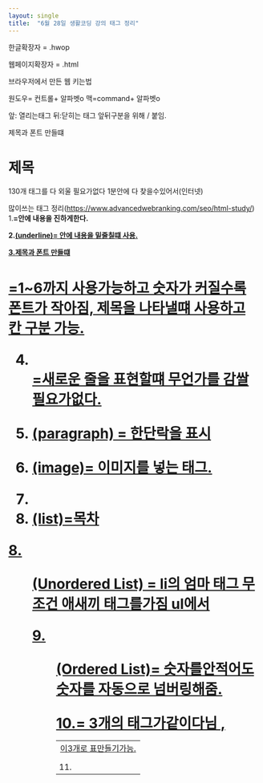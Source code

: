 ```yaml
---
layout: single
title:  "6월 28일 생활코딩 강의 태그 정리"
---
```


한글확장자 = .hwop

웹페이지확장자 = .html

브라우저에서 만든 웹 키는법

원도우= 컨트롤+ 알파벳o 
맥=command+ 알파벳o

   앞:  열리는태그 뒤:닫히는 태그 앞뒤구분을 위해 / 붙임.


제목과 폰트 만들떄
<h1> 제목</h1>

130개 태그를 다 외울 필요가없다 1분안에 다 찾을수있어서(인터넷)

많이쓰는 태그 정리(https://www.advancedwebranking.com/seo/html-study/) 
1.<strong>=안에 내용을 진하게한다.

2.<u>(underline)= 안에 내용을 밑줄칠떄 사용.

3.제목과 폰트 만들떄
<h1>=1~6까지 사용가능하고 숫자가 커질수록 폰트가 작아짐, 제목을 나타낼떄 사용하고 칸 구분 가능.

4. <br> =새로운 줄을 표현할떄 무언가를 감쌀 필요가없다.

5. <p>(paragraph) = 한단락을 표시 

6. <img>(image)= 이미지를 넣는 태그.

7. <li>(list)=목차

8.<ul>(Unordered List) = li의 엄마 태그 무조건 애새끼 태그를가짐 ul에서

9.<ol>(Ordered List)= 숫자를안적어도 숫자를 자동으로 넘버링해줌. 

10.<table>= 3개의 태그가같이다님 <tr>,<td> 이3개로 표만들기가능.

11. <title>= 웹페이지의 제목을 사용자에게 명시적으로 사용할수있음.=책표지.

12.<body>= html 만든사람들에 본문 적을떄의 약속.

13.<head>= 본문을 설명하는 <body>  태그는 <haed>태그로 묶기로 약속.

14. <html>= 고위직태그(body,head)들을 감싸는 단 하나의 최고의층 태그.

15. <!doctype html>= <html> 위에다가 관용적으로 이걸 처씀 html 위에있다는 의미.

16. <a href="링크주소">=링크를 걸떄 쓰는 태그.+새로운창뜨게할때 target="_blank"
     링크 클릭하기전에 뭔지 알게해주는 툴팁으로 알려주는거 tiltle="링크 제목?"

<br>, <p> 태그 차이
br 은 줄바꿈, p는 정해진 여백의 단락까지 줄처리 시각적 여유가없는 단점 css로 커버.

html의 중요성 2가지
1. 비즈니스적인 측면(브라우저상에 상단에 뜨게함.)
2. 휴머니즘적인 측면(접근성,신체장애있는분들도 받아야함.태그를알고 의미를아는것)??

<img src="다람쥐.jpg" width="100%"> 해석

속성(Attribute) 위치는 상관 x 태그가 태그로서 부족할떄 의미를 부여가능.

동시에 똑같은 코드 적을떄 컨트롤키 눌러서 동시 입력가능(맥은command)

<li>= 그 항목이 어디서부터 어디까지가 서로 연관된 항목인지를 경계를 짖기 위한,
그룹핑을 하기 위한 부모 태그가 필요하다. 그래서 <li>태그는 반드시 부모태그갖음
<ul>태그는  반드시 자식 태그를 가지고있다.
